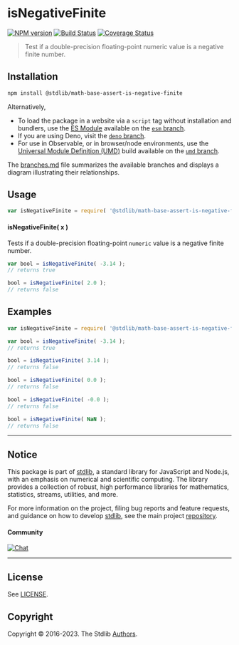 <!--

@license Apache-2.0

Copyright (c) 2022 The Stdlib Authors.

Licensed under the Apache License, Version 2.0 (the "License");
you may not use this file except in compliance with the License.
You may obtain a copy of the License at

   http://www.apache.org/licenses/LICENSE-2.0

Unless required by applicable law or agreed to in writing, software
distributed under the License is distributed on an "AS IS" BASIS,
WITHOUT WARRANTIES OR CONDITIONS OF ANY KIND, either express or implied.
See the License for the specific language governing permissions and
limitations under the License.

-->

# isNegativeFinite

[![NPM version][npm-image]][npm-url] [![Build Status][test-image]][test-url] [![Coverage Status][coverage-image]][coverage-url] <!-- [![dependencies][dependencies-image]][dependencies-url] -->

> Test if a double-precision floating-point numeric value is a negative finite number.

<section class="installation">

## Installation

```bash
npm install @stdlib/math-base-assert-is-negative-finite
```

Alternatively,

-   To load the package in a website via a `script` tag without installation and bundlers, use the [ES Module][es-module] available on the [`esm` branch][esm-url].
-   If you are using Deno, visit the [`deno` branch][deno-url].
-   For use in Observable, or in browser/node environments, use the [Universal Module Definition (UMD)][umd] build available on the [`umd` branch][umd-url].

The [branches.md][branches-url] file summarizes the available branches and displays a diagram illustrating their relationships.

</section>

<section class="usage">

## Usage

```javascript
var isNegativeFinite = require( '@stdlib/math-base-assert-is-negative-finite' );
```

#### isNegativeFinite( x )

Tests if a double-precision floating-point `numeric` value is a negative finite number.

```javascript
var bool = isNegativeFinite( -3.14 );
// returns true

bool = isNegativeFinite( 2.0 );
// returns false
```

</section>

<!-- /.usage -->

<section class="notes">

</section>

<!-- /.notes -->

<section class="examples">

## Examples

<!-- eslint no-undef: "error" -->

```javascript
var isNegativeFinite = require( '@stdlib/math-base-assert-is-negative-finite' );

var bool = isNegativeFinite( -3.14 );
// returns true

bool = isNegativeFinite( 3.14 );
// returns false

bool = isNegativeFinite( 0.0 );
// returns false

bool = isNegativeFinite( -0.0 );
// returns false

bool = isNegativeFinite( NaN );
// returns false
```

</section>

<!-- /.examples -->

<!-- Section for related `stdlib` packages. Do not manually edit this section, as it is automatically populated. -->

<section class="related">

</section>

<!-- /.related -->

<!-- Section for all links. Make sure to keep an empty line after the `section` element and another before the `/section` close. -->


<section class="main-repo" >

* * *

## Notice

This package is part of [stdlib][stdlib], a standard library for JavaScript and Node.js, with an emphasis on numerical and scientific computing. The library provides a collection of robust, high performance libraries for mathematics, statistics, streams, utilities, and more.

For more information on the project, filing bug reports and feature requests, and guidance on how to develop [stdlib][stdlib], see the main project [repository][stdlib].

#### Community

[![Chat][chat-image]][chat-url]

---

## License

See [LICENSE][stdlib-license].


## Copyright

Copyright &copy; 2016-2023. The Stdlib [Authors][stdlib-authors].

</section>

<!-- /.stdlib -->

<!-- Section for all links. Make sure to keep an empty line after the `section` element and another before the `/section` close. -->

<section class="links">

[npm-image]: http://img.shields.io/npm/v/@stdlib/math-base-assert-is-negative-finite.svg
[npm-url]: https://npmjs.org/package/@stdlib/math-base-assert-is-negative-finite

[test-image]: https://github.com/stdlib-js/math-base-assert-is-negative-finite/actions/workflows/test.yml/badge.svg?branch=main
[test-url]: https://github.com/stdlib-js/math-base-assert-is-negative-finite/actions/workflows/test.yml?query=branch:main

[coverage-image]: https://img.shields.io/codecov/c/github/stdlib-js/math-base-assert-is-negative-finite/main.svg
[coverage-url]: https://codecov.io/github/stdlib-js/math-base-assert-is-negative-finite?branch=main

<!--

[dependencies-image]: https://img.shields.io/david/stdlib-js/math-base-assert-is-negative-finite.svg
[dependencies-url]: https://david-dm.org/stdlib-js/math-base-assert-is-negative-finite/main

-->

[chat-image]: https://img.shields.io/gitter/room/stdlib-js/stdlib.svg
[chat-url]: https://gitter.im/stdlib-js/stdlib/

[stdlib]: https://github.com/stdlib-js/stdlib

[stdlib-authors]: https://github.com/stdlib-js/stdlib/graphs/contributors

[umd]: https://github.com/umdjs/umd
[es-module]: https://developer.mozilla.org/en-US/docs/Web/JavaScript/Guide/Modules

[deno-url]: https://github.com/stdlib-js/math-base-assert-is-negative-finite/tree/deno
[umd-url]: https://github.com/stdlib-js/math-base-assert-is-negative-finite/tree/umd
[esm-url]: https://github.com/stdlib-js/math-base-assert-is-negative-finite/tree/esm
[branches-url]: https://github.com/stdlib-js/math-base-assert-is-negative-finite/blob/main/branches.md

[stdlib-license]: https://raw.githubusercontent.com/stdlib-js/math-base-assert-is-negative-finite/main/LICENSE

<!-- <related-links> -->

<!-- </related-links> -->

</section>

<!-- /.links -->
